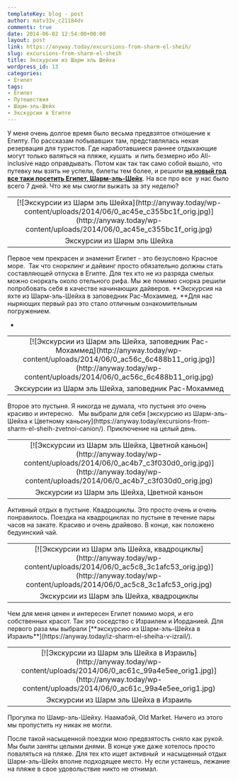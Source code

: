 ```yaml
---
templateKey: blog - post
author: matv33v_c21184dv
comments: true
date: 2014-06-02 12:54:00+00:00
layout: post
link: https://anyway.today/excursions-from-sharm-el-sheih/
slug: excursions-from-sharm-el-sheih
title: Экскурсии из Шарм эль Шейха
wordpress_id: 13
categories:
- Египет
tags:
- Египет
- Путешествия
- Шарм-эль-Шейх
- Экскурсии в Египте
---
```








У меня очень долгое время было весьма предвзятое отношение к Египту. По рассказам побывавших там, представлялась некая резервация для туристов. Где наработавшиеся раннее отдыхающие могут только валяться на пляже, кушать  и пить безмерно ибо All-inclusive надо оправдывать. Потом как так так само собой вышло, что путевку мы взять не успели, билеты тем более, и решили [**на новый год все таки посетить Египет, Шарм-эль-Шейх**](https://anyway.today/new-year-in-sharm-in-dahab/). На все про все  у нас было всего 7 дней. Что же мы смогли выжать за эту неделю?



<table cellpadding="0" style="margin-left: auto; margin-right: auto; text-align: center;" cellspacing="0" align="center" >
<tbody >
<tr >

<td style="text-align: center;" >[![Экскурсии из Шарм эль Шейха](http://anyway.today/wp-content/uploads/2014/06/0_ac45e_c355bc1f_orig.jpg)](http://anyway.today/wp-content/uploads/2014/06/0_ac45e_c355bc1f_orig.jpg)
</td>
</tr>
<tr >

<td style="text-align: center;" >Экскурсии из Шарм эль Шейха
</td>
</tr>
</tbody>
</table>
<!-- more -->Первое чем прекрасен и знаменит Египет - это безусловно Красное море.  Так что снорклинг и дайвинг просто обязательно должны стать составляющей отпуска в Египте. Для тех кто не из разряда смелых можно сноркать около отельного рифа. Мы же помимо снорка решили попробовать себя в качестве начинающих дайверов. **Экскурсия на яхте из Шарм-эль-Шейха в заповедник Рас-Мохаммед. **Для нас ныряющих первый раз это стало отличным ознакомительным погружением.



	
  * 
<table cellpadding="0" style="margin-left: auto; margin-right: auto; text-align: center;" cellspacing="0" align="center" >
<tbody >
<tr >

<td style="text-align: center;" >[![Экскурсии из Шарм эль Шейха, заповедник Рас-Мохаммед](http://anyway.today/wp-content/uploads/2014/06/0_ac56c_6c488b11_orig.jpg)](http://anyway.today/wp-content/uploads/2014/06/0_ac56c_6c488b11_orig.jpg)
</td>
</tr>
<tr >

<td style="text-align: center;" >Экскурсии из Шарм эль Шейха, заповедник Рас-Мохаммед
</td>
</tr>
</tbody>
</table>
Второе это пустыня. Я никогда не думала, что пустыня это очень красиво и интересно.   Мы выбрали для себя [экскурсию из Шарм-эль-Шейха к Цветному каньону](https://anyway.today/excursions-from-sharm-el-sheih-zvetnoi-canion/). Приключение на целый день.
<table cellpadding="0" style="margin-left: auto; margin-right: auto; text-align: center;" cellspacing="0" align="center" >
<tbody >
<tr >

<td style="text-align: center;" >[![Экскурсии из Шарм эль Шейха, Цветной каньон](http://anyway.today/wp-content/uploads/2014/06/0_ac4b7_c3f030d0_orig.jpg)](http://anyway.today/wp-content/uploads/2014/06/0_ac4b7_c3f030d0_orig.jpg)
</td>
</tr>
<tr >

<td style="text-align: center;" >Экскурсии из Шарм эль Шейха, Цветной каньон
</td>
</tr>
</tbody>
</table>





Активный отдых в пустыне. Квадроциклы. Это просто очень и очень понравилось. Поездка на квадроциклах по пустыне в течение пары часов на закате. Красиво и очень драйвово. В конце, как положено бедуинский чай.



<table cellpadding="0" style="margin-left: auto; margin-right: auto; text-align: center;" cellspacing="0" align="center" >
<tbody >
<tr >

<td style="text-align: center;" >[![Экскурсии из Шарм эль Шейха, квадроциклы](http://anyway.today/wp-content/uploads/2014/06/0_ac5c8_3c1afc53_orig.jpg)](http://anyway.today/wp-content/uploads/2014/06/0_ac5c8_3c1afc53_orig.jpg)
</td>
</tr>
<tr >

<td style="text-align: center;" >Экскурсии из Шарм эль Шейха, квадроциклы
</td>
</tr>
</tbody>
</table>
Чем для меня ценен и интересен Египет помимо моря, и его собственных красот. Так это соседство с Израилем и Иорданией. Для первого раза мы выбрали [**экскурсию из Шарм-эль-Шейха в Израиль**](https://anyway.today/iz-sharm-el-sheiha-v-izrail/).
<table cellpadding="0" style="margin-left: auto; margin-right: auto; text-align: center;" cellspacing="0" align="center" >
<tbody >
<tr >

<td style="text-align: center;" >[![Экскурсии из Шарм эль Шейха в Израиль](http://anyway.today/wp-content/uploads/2014/06/0_ac61c_99a4e5ee_orig1.jpg)](http://anyway.today/wp-content/uploads/2014/06/0_ac61c_99a4e5ee_orig1.jpg)
</td>
</tr>
<tr >

<td style="text-align: center;" >Экскурсии из Шарм эль Шейха в Израиль
</td>
</tr>
</tbody>
</table>


Прогулка по Шамр-эль-Шейху. Наамабэй, Old Market. Ничего из этого мы пропустить ну никак не могли.


После такой насыщенной поездки мою предвзятость сняло как рукой. Мы были заняты целыми днями. В конце уже даже хотелось просто поваляться на пляже. Для тех кто ищет активный  и насыщенный отдых Шарм-эль-Шейх вполне подходящее место. Ну если устанешь, лежание на пляже в свое удовольствие никто не отнимал.













